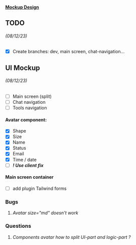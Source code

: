 #### [Mockup Design](https://www.figma.com/file/SnDqgeVMqdBXEPQ5vQt7Pd/Messager-Dashboard-design.-(Community)?type=design&node-id=2-2&mode=design&t=6c5dTPxBDUCmEa4w-0)
## TODO

###### *(08/12/23)*
- [x] Create branches: dev, main screen, chat-navigation...



## UI Mockup

###### *(08/12/23)*
- [ ] Main screen (split)
- [ ] Chat navigation
- [ ] Tools navigation
#### Avatar component:
- [x] Shape
- [x] Size
- [x] Name
- [x] Status
- [x] Email
- [x] Time / date
- [ ] ***! Use client fix***
#### Main screen container
- [ ] add plugin Tailwind forms



### Bugs
1. *Avatar size="md" doesn't work*

### Questions
1. *Components avatar how to split UI-part and logic-part ?*
